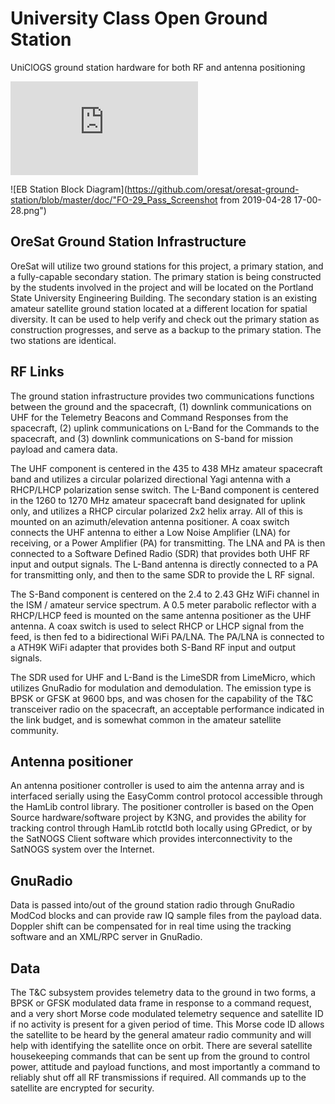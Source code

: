 # University Class Open Ground Station
UniClOGS ground station hardware for both RF and antenna positioning

![EB Station Block Diagram](https://github.com/oresat/oresat-ground-station/blob/master/doc/GS_3_7.pdf)

![EB Station Block Diagram](https://github.com/oresat/oresat-ground-station/blob/master/doc/"FO-29_Pass_Screenshot from 2019-04-28 17-00-28.png")


## OreSat Ground Station Infrastructure

OreSat will utilize two ground stations for this project, a primary station, and a fully-capable secondary station. The primary station is being constructed by the students involved in the project and will be located on the Portland State University Engineering Building. The secondary station is an existing amateur satellite ground station located at a different location for spatial diversity. It can be used to help verify and check out the primary station as construction progresses, and serve as a backup to the primary station. The two stations are identical.

## RF Links

The ground station infrastructure provides two communications functions between the ground and the spacecraft, (1) downlink communications on UHF for the Telemetry Beacons and Command Responses from the spacecraft, (2) uplink communications on L-Band for the Commands to the spacecraft, and (3) downlink communications on S-band for mission payload and camera data.

The UHF component is centered in the 435 to 438 MHz amateur spacecraft band and utilizes a circular polarized directional Yagi antenna with a RHCP/LHCP polarization sense switch. The L-Band component is centered in the 1260 to 1270 MHz amateur spacecraft band designated for uplink only, and utilizes a RHCP circular polarized 2x2 helix array. All of this is mounted on an azimuth/elevation antenna positioner. A coax switch connects the UHF antenna to either a Low Noise Amplifier (LNA) for receiving, or a Power Amplifier (PA) for transmitting. The LNA and PA is then connected to a Software Defined Radio (SDR) that provides both UHF RF input and output signals. The L-Band antenna is directly connected to a PA for transmitting only, and then to the same SDR to provide the L RF signal.

The S-Band component is centered on the 2.4 to 2.43 GHz WiFi channel in the ISM / amateur service spectrum. A 0.5 meter parabolic reflector with a RHCP/LHCP feed is mounted on the same antenna positioner as the UHF antenna. A coax switch is used to select RHCP or LHCP signal from the feed, is then fed to a bidirectional WiFi PA/LNA. The PA/LNA is connected to a ATH9K WiFi adapter that provides both S-Band RF input and output signals.

The SDR used for UHF and L-Band is the LimeSDR from LimeMicro, which utilizes GnuRadio for modulation and demodulation. The emission type is BPSK or GFSK at 9600 bps, and was chosen for the capability of the T&C transceiver radio on the spacecraft, an acceptable performance indicated in the link budget, and is somewhat common in the amateur satellite community.

## Antenna positioner

An antenna positioner controller is used to aim the antenna array and is interfaced serially using the EasyComm control protocol accessible through the HamLib control library. The positioner controller is based on the Open Source hardware/software project by K3NG, and provides the ability for tracking control through HamLib rotctld both locally using GPredict, or by the SatNOGS Client software which provides interconnectivity to the SatNOGS system over the Internet.

## GnuRadio 

Data is passed into/out of the ground station radio through GnuRadio ModCod blocks and can provide raw IQ sample files from the payload data. Doppler shift can be compensated for in real time using the tracking software and an XML/RPC server in GnuRadio.

## Data

The T&C subsystem provides telemetry data to the ground in two forms, a BPSK or GFSK modulated data frame in response to a command request, and a very short Morse code modulated telemetry sequence and satellite ID if no activity is present for a given period of time. This Morse code ID allows the satellite to be heard by the general amateur radio community and will help with identifying the satellite once on orbit. There are several satellite housekeeping commands that can be sent up from the ground to control power, attitude and payload functions, and most importantly a command to reliably shut off all RF transmissions if required. All commands up to the satellite are encrypted for security.


